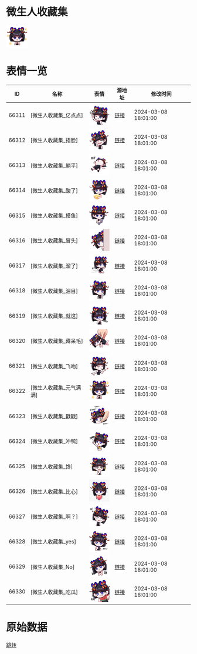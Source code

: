 # 微生人收藏集

<img src="./cover.png" height="60" alt="cover" />

# 表情一览

|ID|名称|表情|源地址|修改时间|
|----|----|----|----|----|
|66311|[微生人收藏集_亿点点]|<img src="./pic/066311_%5B微生人收藏集_亿点点%5D.png" height="60" alt="亿点点"/>|[链接](https://i0.hdslb.com/bfs/garb/300f3a2ab63e41d7f13dd3561a219a51bf767ff9.png)|2024-03-08 18:01:00|
|66312|[微生人收藏集_捂脸]|<img src="./pic/066312_%5B微生人收藏集_捂脸%5D.png" height="60" alt="捂脸"/>|[链接](https://i0.hdslb.com/bfs/garb/432f84a69ab4b0c8b46e1273881291b8fa794e83.png)|2024-03-08 18:01:00|
|66313|[微生人收藏集_躺平]|<img src="./pic/066313_%5B微生人收藏集_躺平%5D.png" height="60" alt="躺平"/>|[链接](https://i0.hdslb.com/bfs/garb/1cd256896a715d55081cc464412eb019cddea4ba.png)|2024-03-08 18:01:00|
|66314|[微生人收藏集_酸了]|<img src="./pic/066314_%5B微生人收藏集_酸了%5D.png" height="60" alt="酸了"/>|[链接](https://i0.hdslb.com/bfs/garb/6cb0959140b485e62402d08cdfad94fd8d1dab8d.png)|2024-03-08 18:01:00|
|66315|[微生人收藏集_摸鱼]|<img src="./pic/066315_%5B微生人收藏集_摸鱼%5D.png" height="60" alt="摸鱼"/>|[链接](https://i0.hdslb.com/bfs/garb/77c73e34080e3575d32bd6ed324a0b5abcb6a39e.png)|2024-03-08 18:01:00|
|66316|[微生人收藏集_冒头]|<img src="./pic/066316_%5B微生人收藏集_冒头%5D.png" height="60" alt="冒头"/>|[链接](https://i0.hdslb.com/bfs/garb/da30ca600494c6d172fb3f9db4451e4102634559.png)|2024-03-08 18:01:00|
|66317|[微生人收藏集_溜了]|<img src="./pic/066317_%5B微生人收藏集_溜了%5D.png" height="60" alt="溜了"/>|[链接](https://i0.hdslb.com/bfs/garb/d5c32244bbe08371183f42f2b0cd68aa25ead17d.png)|2024-03-08 18:01:00|
|66318|[微生人收藏集_泪目]|<img src="./pic/066318_%5B微生人收藏集_泪目%5D.png" height="60" alt="泪目"/>|[链接](https://i0.hdslb.com/bfs/garb/8d5b808b1aab8030df5ccc2b480c06863ea1d65d.png)|2024-03-08 18:01:00|
|66319|[微生人收藏集_就这]|<img src="./pic/066319_%5B微生人收藏集_就这%5D.png" height="60" alt="就这"/>|[链接](https://i0.hdslb.com/bfs/garb/087e04e6c300272e240e41d3346b169fc2e587df.png)|2024-03-08 18:01:00|
|66320|[微生人收藏集_薅呆毛]|<img src="./pic/066320_%5B微生人收藏集_薅呆毛%5D.png" height="60" alt="薅呆毛"/>|[链接](https://i0.hdslb.com/bfs/garb/95ecc0de6f60ade6a7eaf7d7ab748ba7f0885f40.png)|2024-03-08 18:01:00|
|66321|[微生人收藏集_飞吻]|<img src="./pic/066321_%5B微生人收藏集_飞吻%5D.png" height="60" alt="飞吻"/>|[链接](https://i0.hdslb.com/bfs/garb/0340dd366af7963650bedd666d7a675cc3994c1c.png)|2024-03-08 18:01:00|
|66322|[微生人收藏集_元气满满]|<img src="./pic/066322_%5B微生人收藏集_元气满满%5D.png" height="60" alt="元气满满"/>|[链接](https://i0.hdslb.com/bfs/garb/d77233a61baa7b9140c3d8aa51db5992ac3c2f17.png)|2024-03-08 18:01:00|
|66323|[微生人收藏集_戳戳]|<img src="./pic/066323_%5B微生人收藏集_戳戳%5D.png" height="60" alt="戳戳"/>|[链接](https://i0.hdslb.com/bfs/garb/d7381e918af3f1bb13d25df5056ee1bbe75b0b5e.png)|2024-03-08 18:01:00|
|66324|[微生人收藏集_冲鸭]|<img src="./pic/066324_%5B微生人收藏集_冲鸭%5D.png" height="60" alt="冲鸭"/>|[链接](https://i0.hdslb.com/bfs/garb/262a7cac025f6978910885d682243211de34c937.png)|2024-03-08 18:01:00|
|66325|[微生人收藏集_馋]|<img src="./pic/066325_%5B微生人收藏集_馋%5D.png" height="60" alt="馋"/>|[链接](https://i0.hdslb.com/bfs/garb/e31c1f02407ff3ef649b40770081aa6e6be77a75.png)|2024-03-08 18:01:00|
|66326|[微生人收藏集_比心]|<img src="./pic/066326_%5B微生人收藏集_比心%5D.png" height="60" alt="比心"/>|[链接](https://i0.hdslb.com/bfs/garb/b698402f72ef2135f123adaa13f21f47978ac06f.png)|2024-03-08 18:01:00|
|66327|[微生人收藏集_啊？]|<img src="./pic/066327_%5B微生人收藏集_啊？%5D.png" height="60" alt="啊？"/>|[链接](https://i0.hdslb.com/bfs/garb/b6e8c27ce4a6d152b8cbf4db4c85e22621247e01.png)|2024-03-08 18:01:00|
|66328|[微生人收藏集_yes]|<img src="./pic/066328_%5B微生人收藏集_yes%5D.png" height="60" alt="yes"/>|[链接](https://i0.hdslb.com/bfs/garb/2d1160d2914a73faab0dd46bc7c585a05d755562.png)|2024-03-08 18:01:00|
|66329|[微生人收藏集_No]|<img src="./pic/066329_%5B微生人收藏集_No%5D.png" height="60" alt="No"/>|[链接](https://i0.hdslb.com/bfs/garb/742a05a56ca2992dac849d55f11ece5f852175f8.png)|2024-03-08 18:01:00|
|66330|[微生人收藏集_吃瓜]|<img src="./pic/066330_%5B微生人收藏集_吃瓜%5D.png" height="60" alt="吃瓜"/>|[链接](https://i0.hdslb.com/bfs/garb/8f2dc17e32b97e43cb9485fe8aafb0ee07222225.png)|2024-03-08 18:01:00|

# 原始数据

[跳转](./raw.json)

